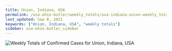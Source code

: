 ```yaml
---
title: Union, Indiana, USA
permalink: /usa-ohio-butler/weekly_totals/usa-indiana-union-weekly_totals.html
last_updated: Sep 8, 2021
keywords: ["Union, Indiana, USA", "weekly totals"]
sidebar: usa-ohio-butler_sidebar
---
```


![Weekly Totals of Confirmed Cases for Union, Indiana, USA](/covid_tracker/images/graphs/usa-indiana-union-weekly_totals_graph.png)
